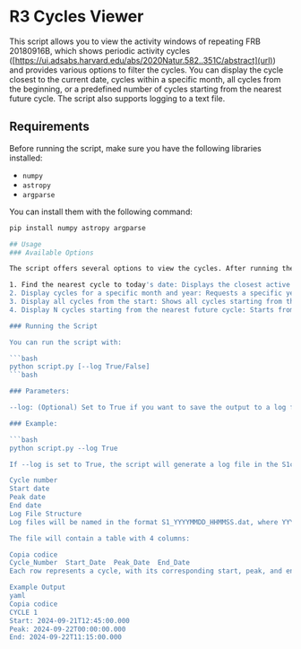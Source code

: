 # R3 Cycles Viewer

This script allows you to view the activity windows of repeating FRB 20180916B, which shows periodic activity cycles ([https://ui.adsabs.harvard.edu/abs/2020Natur.582..351C/abstract](url)) and provides various options to filter the cycles. You can display the cycle closest to the current date, cycles within a specific month, all cycles from the beginning, or a predefined number of cycles starting from the nearest future cycle. The script also supports logging to a text file.

## Requirements

Before running the script, make sure you have the following libraries installed:

- `numpy`
- `astropy`
- `argparse`

You can install them with the following command:

```bash
pip install numpy astropy argparse

## Usage
### Available Options

The script offers several options to view the cycles. After running the script, the user can choose from the following options:

1. Find the nearest cycle to today's date: Displays the closest active cycle to the current date.
2. Display cycles for a specific month and year: Requests a specific year and month, and displays all cycles occurring within that period.
3. Display all cycles from the start: Shows all cycles starting from the first up to a user-specified number.
4. Display N cycles starting from the nearest future cycle: Starts from the cycle closest to the current date and displays a user-specified number of future cycles.

### Running the Script

You can run the script with:

```bash
python script.py [--log True/False]
```bash

### Parameters:

--log: (Optional) Set to True if you want to save the output to a log file. If not specified, the default value is False.

### Example:

```bash
python script.py --log True

If --log is set to True, the script will generate a log file in the S1cycles directory, which is located in the same folder as the script. The log file will contain a table with the following columns:

Cycle number
Start date
Peak date
End date
Log File Structure
Log files will be named in the format S1_YYYYMMDD_HHMMSS.dat, where YYYYMMDD_HHMMSS represents the date and time when the log was created.

The file will contain a table with 4 columns:

Copia codice
Cycle_Number  Start_Date  Peak_Date  End_Date
Each row represents a cycle, with its corresponding start, peak, and end dates.

Example Output
yaml
Copia codice
CYCLE 1
Start: 2024-09-21T12:45:00.000
Peak: 2024-09-22T00:00:00.000
End: 2024-09-22T11:15:00.000

